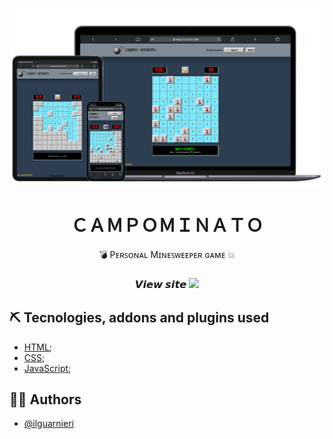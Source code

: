 <p align="center">
 <img src="screenshots/campominato.png" alt="boolbrain" width="550px">
</p>


<h1 align="center" title="Unicode Formatter">ＣＡＭＰＯＭＩＮＡＴＯ</h1>

<p align="center">
💣 Pᴇʀꜱᴏɴᴀʟ Mɪɴᴇꜱᴡᴇᴇᴩᴇʀ ɢᴀᴍᴇ 💥
</p>

<h3 align="center">
𝙑𝙞𝙚𝙬 𝙨𝙞𝙩𝙚
<span><a href="https://ilguarnieri.github.io/js-campominato/" target="_blank">
<img src="https://img.shields.io/badge/-CLICK%20HERE-brightgreen">
</a></span>
</h3>


## ⛏️ Tecnologies, addons and plugins used
- [HTML](https://html.com);
- [CSS](https://www.w3.org/TR/CSS/);
- [JavaScript](https://devdocs.io/javascript/);

## 👨‍💻 Authors
- [@ilguarnieri](https://www.flowcode.com/page/ilguarnieri)
